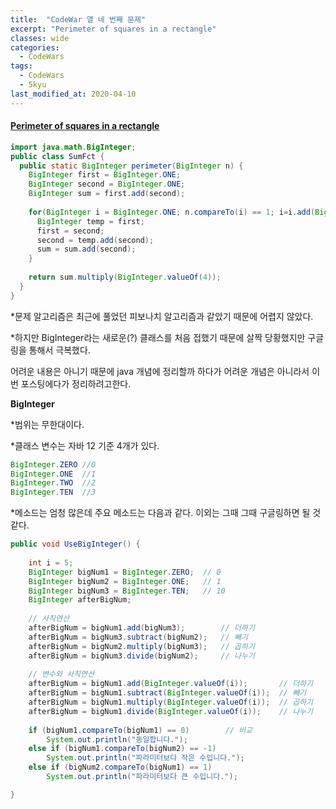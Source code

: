 ```yaml
---
title:  "CodeWar 열 네 번째 문제"
excerpt: "Perimeter of squares in a rectangle"
classes: wide
categories:
  - CodeWars
tags:
  - CodeWars
  - 5kyu
last_modified_at: 2020-04-10
---
```


#### [Perimeter of squares in a rectangle](https://www.codewars.com/kata/559a28007caad2ac4e000083)

```java
import java.math.BigInteger;
public class SumFct {
  public static BigInteger perimeter(BigInteger n) {
    BigInteger first = BigInteger.ONE;
    BigInteger second = BigInteger.ONE;
    BigInteger sum = first.add(second);
    
    for(BigInteger i = BigInteger.ONE; n.compareTo(i) == 1; i=i.add(BigInteger.ONE)) {
      BigInteger temp = first;
      first = second;
      second = temp.add(second);
      sum = sum.add(second);
    }
    
    return sum.multiply(BigInteger.valueOf(4));
  }
}
```

*문제 알고리즘은 최근에 풀었던 피보나치 알고리즘과 같았기 때문에 어렵지 않았다.

*하지만 BigInteger라는 새로운(?) 클래스를 처음 접했기 때문에 살짝 당황했지만 구글링을 통해서 극복했다.

어려운 내용은 아니기 때문에 java 개념에 정리할까 하다가 어려운 개념은 아니라서 이번 포스팅에다가 정리하려고한다.



**BigInteger**

*범위는 무한대이다.

*클래스 변수는 자바 12 기준 4개가 있다.

```java
BigInteger.ZERO //0
BigInteger.ONE  //1
BigInteger.TWO  //2
BigInteger.TEN  //3
```

*메소드는 엄청 많은데 주요 메소드는 다음과 같다. 이외는 그때 그때 구글링하면 될 것 같다.

```java
public void UseBigInteger() {
        
    int i = 5;
    BigInteger bigNum1 = BigInteger.ZERO;  // 0
    BigInteger bigNum2 = BigInteger.ONE;   // 1
    BigInteger bigNum3 = BigInteger.TEN;   // 10
    BigInteger afterBigNum;
 
    // 사칙연산
    afterBigNum = bigNum1.add(bigNum3);        // 더하기
    afterBigNum = bigNum3.subtract(bigNum2);   // 빼기
    afterBigNum = bigNum2.multiply(bigNum3);   // 곱하기
    afterBigNum = bigNum3.divide(bigNum2);     // 나누기
 
    // 변수와 사칙연산
    afterBigNum = bigNum1.add(BigInteger.valueOf(i));       // 더하기
    afterBigNum = bigNum1.subtract(BigInteger.valueOf(i));  // 빼기
    afterBigNum = bigNum1.multiply(BigInteger.valueOf(i));  // 곱하기
    afterBigNum = bigNum1.divide(BigInteger.valueOf(i));    // 나누기
    
    if (bigNum1.compareTo(bigNum1) == 0)		// 비교
    	System.out.println("동일합니다.");
  	else if (bigNum1.compareTo(bigNum2) == -1)
    	System.out.println("파라미터보다 작은 수입니다.");
 	else if (bigNum2.compareTo(bigNum1) == 1)
    	System.out.println("파라미터보다 큰 수입니다.");

}
```

